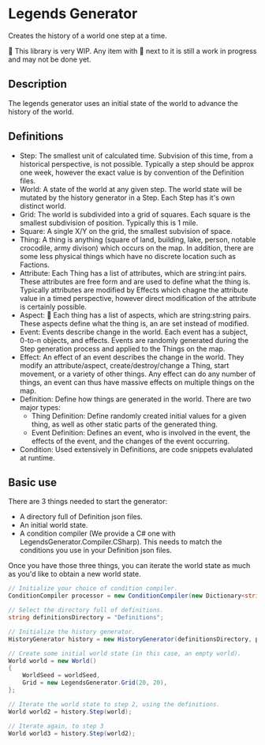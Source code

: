 # Legends Generator

Creates the history of a world one step at a time.

🚧 This library is very WIP. Any item with 🚧 next to it is still a work in progress and may not be done yet.

## Description

The legends generator uses an initial state of the world to advance the history of the world.

## Definitions

* Step: The smallest unit of calculated time. Subvision of this time, from a historical perspective, is not possible. Typically a step should be approx one week, however the exact value is by convention of the Definition files.
* World: A state of the world at any given step. The world state will be mutated by the history generator in a Step. Each Step has it's own distinct world.
* Grid: The world is subdivided into a grid of squares. Each square is the smallest subdivision of position. Typically this is 1 mile.
* Square: A single X/Y on the grid, the smallest subvision of space.
* Thing: A thing is anything (square of land, building, lake, person, notable crocodile, army divison) which occurs on the map. In addition, there are some less physical things which have no discrete location such as Factions.
* Attribute: Each Thing has a list of attributes, which are string:int pairs. These attributes are free form and are used to define what the thing is. Typically attributes are modified by Effects which chagne the attribute value in a timed perspective, however direct modification of the attribute is certainly possible.
* Aspect: 🚧 Each thing has a list of aspects, which are string:string pairs. These aspects define what the thing is, an are set instead of modified.
* Event: Events describe change in the world. Each event has a subject, 0-to-n objects, and effects. Events are randomly generated during the Step generation process and applied to the Things on the map.
* Effect: An effect of an event describes the change in the world. They modify an attribute/aspect, create/destroy/change a Thing, start movement, or a variety of other things. Any effect can do any number of things, an event can thus have massive effects on multiple things on the map.
* Definition: Define how things are generated in the world. There are two major types:
   * Thing Definition: Define randomly created initial values for a given thing, as well as other static parts of the generated thing.
   * Event Definition: Defines an event, who is involved in the event, the effects of the event, and the changes of the event occurring.
* Condition: Used extensively in Definitions, are code snippets evalulated at runtime.

## Basic use

There are 3 things needed to start the generator:

* A directory full of Definition json files.
* An initial world state.
* A condition compiler (We provide a C# one with LegendsGenerator.Compiler.CSharp). This needs to match the conditions you use in your Definition json files.

Once you have those three things, you can iterate the world state as much as you'd like to obtain a new world state.

```csharp
// Initialize your choice of condition compiler.
ConditionCompiler processor = new ConditionCompiler(new Dictionary<string, object>());

// Select the directory full of definitions.
string definitionsDirectory = "Definitions";

// Initialize the history generator.
HistoryGenerator history = new HistoryGenerator(definitionsDirectory, proces);

// Create some initial world state (in this case, an empty world).
World world = new World()
{
    WorldSeed = worldSeed,
    Grid = new LegendsGenerator.Grid(20, 20),
};

// Iterate the world state to step 2, using the definitions.
World world2 = history.Step(world);

// Iterate again, to step 3
World world3 = history.Step(world2);
```